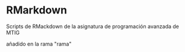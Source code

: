 # RMarkdown
Scripts de RMackdown de la asignatura de programación avanzada de MTIG

añadido en la rama "rama"
